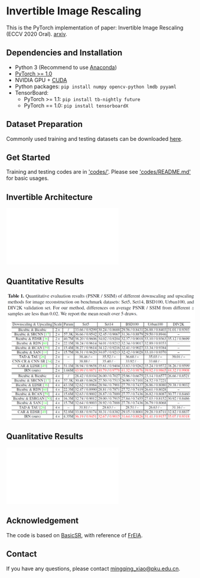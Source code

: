 # Invertible Image Rescaling
This is the PyTorch implementation of paper: Invertible Image Rescaling (ECCV 2020 Oral). [arxiv](https://arxiv.org/abs/2005.05650).

## Dependencies and Installation
- Python 3 (Recommend to use [Anaconda](https://www.anaconda.com/download/#linux))
- [PyTorch >= 1.0](https://pytorch.org/)
- NVIDIA GPU + [CUDA](https://developer.nvidia.com/cuda-downloads)
- Python packages: `pip install numpy opencv-python lmdb pyyaml`
- TensorBoard: 
  - PyTorch >= 1.1: `pip install tb-nightly future`
  - PyTorch == 1.0: `pip install tensorboardX`
  
## Dataset Preparation
Commonly used training and testing datasets can be downloaded [here](https://github.com/xinntao/BasicSR/wiki/Prepare-datasets-in-LMDB-format).

## Get Started
Training and testing codes are in ['codes/'](./codes/). Please see ['codes/README.md'](./codes/README.md) for basic usages.

## Invertible Architecture
![Invertible Architecture](./figures/architecture.pdf)

## Quantitative Results
![](./figures/quantitative_results.jpg)

## Quanlitative Results
![Qualitative results of upscaling the 4x downscaled images](./figures/figure_qualitative.pdf)

## Acknowledgement
The code is based on [BasicSR](https://github.com/xinntao/BasicSR), with reference of [FrEIA](https://github.com/VLL-HD/FrEIA).

## Contact
If you have any questions, please contact <mingqing_xiao@pku.edu.cn>.
